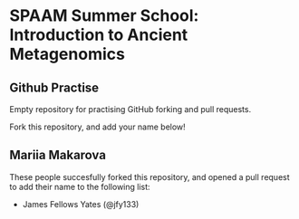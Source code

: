 # SPAAM Summer School: Introduction to Ancient Metagenomics

## Github Practise

Empty repository for practising GitHub forking and pull requests.

Fork this repository, and add your name below!

## Mariia Makarova

These people succesfully forked this repository, and opened a pull request to add their name to the following list:

- James Fellows Yates (@jfy133)
